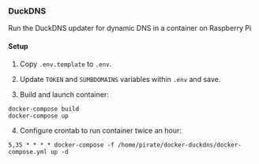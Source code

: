 ### DuckDNS

Run the DuckDNS updater for dynamic DNS in a container on Raspberry Pi

#### Setup

1) Copy `.env.template` to `.env`.

2) Update `TOKEN` and `SUMBDOMAINS` variables within `.env` and save.

3) Build and launch container:
```
docker-compose build
docker-compose up
```
4) Configure crontab to run container twice an hour:
```
5,35 * * * * docker-compose -f /home/pirate/docker-duckdns/docker-compose.yml up -d
```
